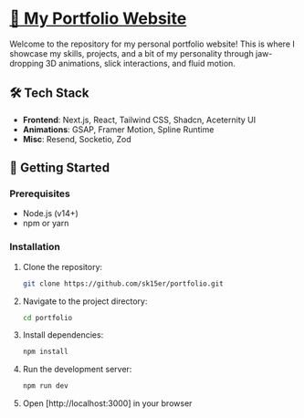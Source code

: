 # [🚀 My Portfolio Website](https://shushank.site)

Welcome to the repository for my personal portfolio website! This is where I showcase my skills, projects, and a bit of my personality through jaw-dropping 3D animations, slick interactions, and fluid motion.

## 🛠️ Tech Stack

- **Frontend**: Next.js, React, Tailwind CSS, Shadcn, Aceternity UI
- **Animations**: GSAP, Framer Motion, Spline Runtime
- **Misc**: Resend, Socketio, Zod

## 🚀 Getting Started

### Prerequisites

- Node.js (v14+)
- npm or yarn

### Installation

1. Clone the repository:

    ```bash
    git clone https://github.com/sk15er/portfolio.git
    ```

2. Navigate to the project directory:

    ```bash
    cd portfolio
    ```

3. Install dependencies:

    ```bash
    npm install
    ```

4. Run the development server:

    ```bash
    npm run dev
    ```

5. Open [http://localhost:3000] in your browser
